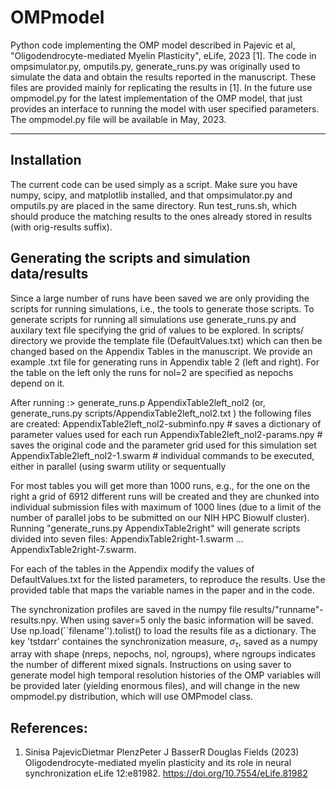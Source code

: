 # OMPmodel

Python code implementing the OMP model described in Pajevic et al, "Oligodendrocyte-mediated Myelin Plasticity", eLife, 2023 [1]. The code in ompsimulator.py, omputils.py, generate_runs.py was originally used to simulate the data and obtain the results reported in the manuscript. These files are provided mainly for replicating the results in [1]. In the future use ompmodel.py for the latest implementation of the OMP model, that just provides an interface to running the model with user specified parameters. The ompmodel.py file will be available in May, 2023.

------------------------------------------------------------------------------------------------------------------------------

## Installation

The current code can be used simply as a script. Make sure you have numpy, scipy, and matplotlib installed, and that ompsimulator.py and omputils.py are placed in the same directory. Run test_runs.sh, which should produce the matching results to the ones already stored in results (with orig-results suffix).

## Generating the scripts and simulation data/results

Since a large number of runs have been saved we are only providing the scripts for running simulations, i.e., the tools to generate those scripts. To generate scripts for running all simulations use generate_runs.py and auxilary text file specifying the grid of values to be explored. In scripts/ directory we provide the template file (DefaultValues.txt) which can then be changed based on the Appendix Tables in the manuscript. We provide an example .txt file for generating runs in Appendix table 2 (left and right). For the table on the left only the runs for nol=2 are specified as nepochs depend on it.

After running :> generate_runs.p AppendixTable2left_nol2    (or, generate_runs.py scripts/AppendixTable2left_nol2.txt ) the following files are created:
 AppendixTable2left_nol2-subminfo.npy  # saves a dictionary of parameter values used for each run
 AppendixTable2left_nol2-params.npy    # saves the original code and the parameter grid used for this simulation set
 AppendixTable2left_nol2-1.swarm       # individual commands to be executed, either in parallel (using swarm utility or sequentually

 For most tables you will get more than 1000 runs, e.g., for the one on the right a grid of 6912 different runs will be created and they are chunked into individual submission files with maximum of 1000 lines (due to a limit of the number of parallel jobs to be submitted on our NIH HPC Biowulf cluster). Running "generate_runs.py AppendixTable2right" will generate scripts divided into seven files:  AppendixTable2right-1.swarm ...  AppendixTable2right-7.swarm.

 For each of the tables in the Appendix modify the values of DefaultValues.txt for the listed parameters, to reproduce the results. Use the provided table that maps the variable names in the paper and in the code.

The synchronization profiles are saved in the numpy file results/"runname"-results.npy. When using saver=5 only the basic
information will be saved. Use np.load(``filename'').tolist() to load the results file as a dictionary. The key 'tstdarr' containes the
synchronization measure, $\sigma_\tau$, saved as a numpy array with shape (nreps, nepochs, nol, ngroups), where ngroups
indicates the number of different mixed signals. Instructions on using saver to generate model high temporal resolution histories of the OMP variables will be provided later (yielding enormous files), and will change in the new ompmodel.py distribution, which will use OMPmodel class.

## References:

1. Sinisa PajevicDietmar PlenzPeter J BasserR Douglas Fields (2023) Oligodendrocyte-mediated myelin plasticity and its role in neural synchronization eLife 12:e81982.  https://doi.org/10.7554/eLife.81982
